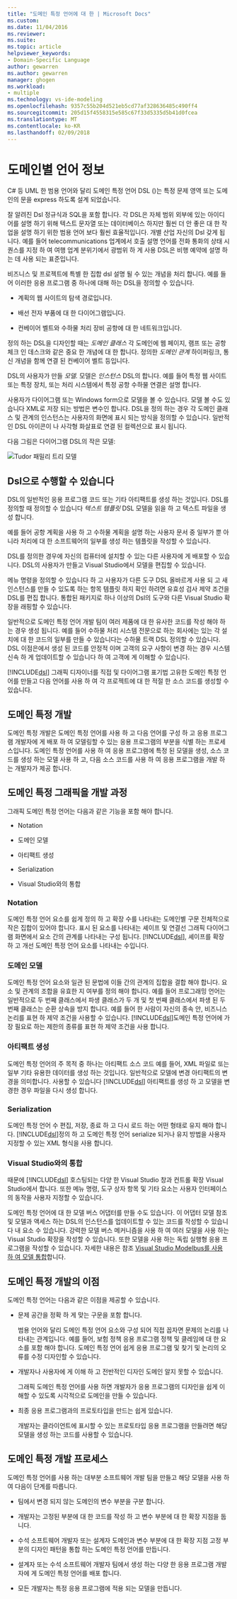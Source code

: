 ```yaml
---
title: "도메인 특정 언어에 대 한 | Microsoft Docs"
ms.custom: 
ms.date: 11/04/2016
ms.reviewer: 
ms.suite: 
ms.topic: article
helpviewer_keywords:
- Domain-Specific Language
author: gewarren
ms.author: gewarren
manager: ghogen
ms.workload:
- multiple
ms.technology: vs-ide-modeling
ms.openlocfilehash: 9357c55b204d521eb5cd77af328636485c490ff4
ms.sourcegitcommit: 205d15f4558315e585c67f33d5335d5b41d0fcea
ms.translationtype: MT
ms.contentlocale: ko-KR
ms.lasthandoff: 02/09/2018
---
```

# <a name="about-domain-specific-languages"></a>도메인별 언어 정보

C# 등 UML 한 범용 언어와 달리 도메인 특정 언어 DSL ()는 특정 문제 영역 또는 도메인의 문을 express 하도록 설계 되었습니다.  
  
잘 알려진 Dsl 정규식과 SQL을 포함 합니다. 각 DSL은 자체 범위 외부에 있는 아이디어를 설명 하기 위해 텍스트 문자열 또는 데이터베이스 하지만 훨씬 더 안 좋은 대 한 작업을 설명 하기 위한 범용 언어 보다 훨씬 효율적입니다. 개별 산업 자신의 Dsl 갖게 됩니다. 예를 들어 telecommunications 업계에서 호출 설명 언어를 전화 통화의 상태 시퀀스를 지정 하 여 여행 업계 분위기에서 광범위 하 게 사용 DSL은 비행 예약에 설명 하는 데 사용 되는 표준입니다.  
  
비즈니스 및 프로젝트에 특별 한 집합 dsl 설명 될 수 있는 개념을 처리 합니다. 예를 들어 이러한 응용 프로그램 중 하나에 대해 하는 DSL을 정의할 수 있습니다.  
  
-   계획의 웹 사이트의 탐색 경로입니다.  
  
-   배선 전자 부품에 대 한 다이어그램입니다.  
  
-   컨베이어 벨트와 수하물 처리 장비 공항에 대 한 네트워크입니다.  
  
정의 하는 DSL을 디자인할 때는 *도메인 클래스* 각 도메인에 웹 페이지, 램프 또는 공항 체크 인 데스크와 같은 중요 한 개념에 대 한 합니다. 정의한 *도메인 관계* 하이퍼링크, 통신 개념을 함께 연결 된 컨베이어 벨트 등입니다.  
  
DSL의 사용자가 만들 *모델.* 모델은 *인스턴스* DSL의 합니다. 예를 들어 특정 웹 사이트 또는 특정 장치, 또는 처리 시스템에서 특정 공항 수하물 연결은 설명 합니다.  
  
사용자가 다이어그램 또는 Windows form으로 모델을 볼 수 있습니다. 모델 볼 수도 있습니다 XML로 저장 되는 방법은 변수인 합니다. DSL을 정의 하는 경우 각 도메인 클래스 및 관계의 인스턴스는 사용자의 화면에 표시 되는 방식을 정의할 수 있습니다. 일반적인 DSL 아이콘이 나 사각형 화살표로 연결 된 컬렉션으로 표시 됩니다.  
  
다음 그림은 다이어그램 DSL의 작은 모델:  
  
![Tudor 패밀리 트리 모델](../modeling/media/tudor_familytreemodel.png "Tudor_FamilyTreeModel")  
  
## <a name="what-you-can-do-with-dsls"></a>Dsl으로 수행할 수 있습니다  

DSL의 일반적인 응용 프로그램 코드 또는 기타 아티팩트를 생성 하는 것입니다. DSL를 정의할 때 정의할 수 있습니다 *텍스트 템플릿* DSL 모델을 읽을 하 고 텍스트 파일을 생성 합니다.  
  
예를 들어 공항 계획을 사용 하 고 수하물 계획을 설명 하는 사용자 문서 중 일부가 뿐 아니라 처리에 대 한 소프트웨어의 일부를 생성 하는 템플릿을 작성할 수 있습니다.  
  
DSL를 정의한 경우에 자신의 컴퓨터에 설치할 수 있는 다른 사용자에 게 배포할 수 있습니다. DSL의 사용자가 만들고 Visual Studio에서 모델을 편집할 수 있습니다.  
  
메뉴 명령을 정의할 수 있습니다 하 고 사용자가 다른 도구 DSL 올바르게 사용 되 고 새 인스턴스를 만들 수 있도록 하는 항목 템플릿 하지 확인 하려면 유효성 검사 제약 조건을 DSL를 편집 합니다. 통합된 패키지로 하나 이상의 Dsl의 도구와 다른 Visual Studio 확장을 래핑할 수 있습니다.  
  
일반적으로 도메인 특정 언어 개발 팀이 여러 제품에 대 한 유사한 코드를 작성 해야 하는 경우 생성 됩니다. 예를 들어 수하물 처리 시스템 전문으로 하는 회사에는 있는 각 설치에 대 한 코드의 일부를 만들 수 있습니다는 수하물 트랙 DSL 정의할 수 있습니다. DSL 이점은에서 생성 된 코드를 안정적 이며 고객의 요구 사항이 변경 하는 경우 시스템 신속 하 게 업데이트할 수 있습니다 하 여 고객에 게 이해할 수 있습니다.  
  
[!INCLUDE[dsl](../modeling/includes/dsl_md.md)] 그래픽 디자이너를 직접 및 다이어그램 표기법 고유한 도메인 특정 언어를 만들고 다음 언어를 사용 하 여 각 프로젝트에 대 한 적절 한 소스 코드를 생성할 수 있습니다.  
  
## <a name="domain-specific-development"></a>도메인 특정 개발

도메인 특정 개발은 도메인 특정 언어를 사용 하 고 다음 언어를 구성 하 고 응용 프로그램 개발자에 게 배포 하 여 모델링할 수 있는 응용 프로그램의 부분을 식별 하는 프로세스입니다. 도메인 특정 언어를 사용 하 여 응용 프로그램에 특정 된 모델을 생성, 소스 코드를 생성 하는 모델 사용 하 고, 다음 소스 코드를 사용 하 여 응용 프로그램을 개발 하는 개발자가 제공 합니다.  

## <a name="aspects-of-graphical-domain-specific-development"></a>도메인 특정 그래픽을 개발 과정

그래픽 도메인 특정 언어는 다음과 같은 기능을 포함 해야 합니다.  
  
- Notation  
  
- 도메인 모델  
  
- 아티팩트 생성  
  
- Serialization  
  
- Visual Studio와의 통합  
  
### <a name="notation"></a>Notation

도메인 특정 언어 요소를 쉽게 정의 하 고 확장 수를 나타내는 도메인별 구문 전체적으로 작은 집합이 있어야 합니다. 표시 된 요소를 나타내는 셰이프 및 연결선 그래픽 다이어그램 화면에서 요소 간의 관계를 나타내는 구성 됩니다. [!INCLUDE[dsl](../modeling/includes/dsl_md.md)], 셰이프를 확장 하 고 개선 도메인 특정 언어 요소를 나타내는 수입니다.  
  
### <a name="domain-model"></a>도메인 모델

도메인 특정 언어 요소와 일관 된 문법에 이들 간의 관계의 집합을 결합 해야 합니다. 요소 및 관계의 조합을 유효한 지 여부를 정의 해야 합니다. 예를 들어 프로그래밍 언어는 일반적으로 두 번째 클래스에서 파생 클래스가 두 개 및 첫 번째 클래스에서 파생 된 두 번째 클래스는 순환 상속을 방지 합니다. 예를 들어 한 사람이 자신의 종속 안, 비즈니스 논리를 표현 하 제약 조건을 사용할 수 있습니다. [!INCLUDE[dsl](../modeling/includes/dsl_md.md)]도메인 특정 언어에 가장 필요로 하는 제한의 종류를 표현 하 제약 조건을 사용 합니다.  
  
### <a name="artifact-generation"></a>아티팩트 생성

도메인 특정 언어의 주 목적 중 하나는 아티팩트 소스 코드 예를 들어, XML 파일로 또는 일부 기타 유용한 데이터를 생성 하는 것입니다. 일반적으로 모델에 변경 아티팩트의 변경을 의미합니다. 사용할 수 있습니다 [!INCLUDE[dsl](../modeling/includes/dsl_md.md)] 아티팩트를 생성 하 고 모델을 변경한 경우 파일을 다시 생성 합니다.  
  
### <a name="serialization"></a>Serialization

도메인 특정 언어 수 편집, 저장, 종료 하 고 다시 로드 하는 어떤 형태로 유지 해야 합니다. [!INCLUDE[dsl](../modeling/includes/dsl_md.md)]정의 하 고 도메인 특정 언어 serialize 되거나 유지 방법을 사용자 지정할 수 있는 XML 형식을 사용 합니다.  
  
### <a name="integration-with-visual-studio"></a>Visual Studio와의 통합

때문에 [!INCLUDE[dsl](../modeling/includes/dsl_md.md)] 호스팅되는 다양 한 Visual Studio 창과 컨트롤 확장 Visual Studio에서 합니다. 또한 메뉴 명령, 도구 상자 항목 및 기타 요소는 사용자 인터페이스의 동작을 사용자 지정할 수 있습니다.  
  
도메인 특정 언어에 대 한 모델 버스 어댑터를 만들 수도 있습니다. 이 어댑터 모델 참조 및 모델과 액세스 하는 DSL의 인스턴스를 업데이트할 수 있는 코드를 작성할 수 있습니다 내 요소 수 있습니다. 강력한 모델 버스 메커니즘을 사용 하 여 여러 모델을 사용 하는 Visual Studio 확장을 작성할 수 있습니다. 또한 모델을 사용 하는 독립 실행형 응용 프로그램을 작성할 수 있습니다. 자세한 내용은 참조 [Visual Studio Modelbus를 사용 하 여 모델 통합](../modeling/integrating-models-by-using-visual-studio-modelbus.md)합니다.  
  
## <a name="benefits-of-domain-specific-development"></a>도메인 특정 개발의 이점

도메인 특정 언어는 다음과 같은 이점을 제공할 수 있습니다.  
  
- 문제 공간을 정확 하 게 맞는 구문을 포함 합니다.  
  
     범용 언어와 달리 도메인 특정 언어 요소와 구성 되어 직접 꼽자면 문제의 논리를 나타내는 관계입니다. 예를 들어, 보험 정책 응용 프로그램 정책 및 클레임에 대 한 요소를 포함 해야 합니다. 도메인 특정 언어 쉽게 응용 프로그램 및 찾기 및 논리의 오류를 수정 디자인할 수 있습니다.  
  
- 개발자나 사용자에 게 이해 하 고 전반적인 디자인 도메인 알지 못할 수 있습니다.  
  
     그래픽 도메인 특정 언어를 사용 하면 개발자가 응용 프로그램의 디자인을 쉽게 이해할 수 있도록 시각적으로 도메인을 만들 수 있습니다.  
  
- 최종 응용 프로그램과의 프로토타입을 만드는 쉽게 있습니다.  
  
     개발자는 클라이언트에 표시할 수 있는 프로토타입 응용 프로그램을 만들려면 해당 모델을 생성 하는 코드를 사용할 수 있습니다.  
  
## <a name="the-process-of-domain-specific-development"></a>도메인 특정 개발 프로세스

도메인 특정 언어를 사용 하는 대부분 소프트웨어 개발 팀을 만들고 해당 모델을 사용 하 여 다음이 단계를 따릅니다.  
  
-   팀에서 변경 되지 않는 도메인의 변수 부분을 구분 합니다.  
  
-   개발자는 고정된 부분에 대 한 코드를 작성 하 고 변수 부분에 대 한 확장 지점을 둡니다.  
  
-   수석 소프트웨어 개발자 또는 설계자 도메인과 변수 부분에 대 한 확장 지점 고정 부분의 디자인 패턴을 통합 하는 도메인 특정 언어를 만듭니다.  
  
-   설계자 또는 수석 소프트웨어 개발자 팀에서 생성 하는 다양 한 응용 프로그램 개발자에 게 도메인 특정 언어를 배포 합니다.  
  
-   모든 개발자는 특정 응용 프로그램에 적용 되는 모델을 만듭니다.